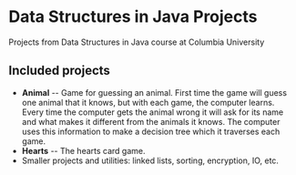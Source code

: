 # Data Structures in Java Projects
Projects from Data Structures in Java course at Columbia University

## Included projects
- **Animal** -- Game for guessing an animal. First time the game will guess one animal that it knows, 
but with each game, the computer learns. Every time the computer gets the animal wrong it will ask for its name 
and what makes it different from the animals it knows. The computer uses this information to make a decision tree 
which it traverses each game.
- **Hearts** -- The hearts card game.
- Smaller projects and utilities: linked lists, sorting, encryption, IO, etc.
